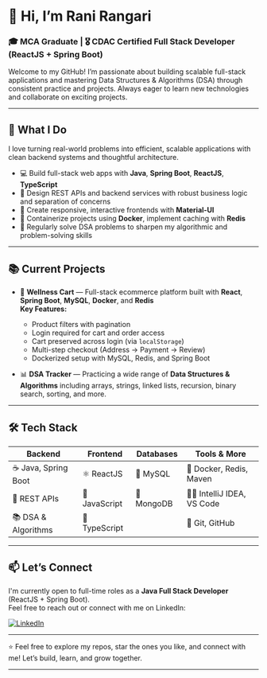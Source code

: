 # 👋 Hi, I’m Rani Rangari

### 🎓 MCA Graduate | 🎖️ CDAC Certified Full Stack Developer (ReactJS + Spring Boot) 

Welcome to my GitHub! I’m passionate about building scalable full-stack applications and mastering Data Structures & Algorithms (DSA) through consistent practice and projects. Always eager to learn new technologies and collaborate on exciting projects.

---

## 🚀 What I Do

I love turning real-world problems into efficient, scalable applications with clean backend systems and thoughtful architecture.

- 💻 Build full-stack web apps with **Java**, **Spring Boot**, **ReactJS**, **TypeScript**
- 🔧 Design REST APIs and backend services with robust business logic and separation of concerns  
- 📱 Create responsive, interactive frontends with **Material-UI**
- 🐳 Containerize projects using **Docker**, implement caching with **Redis**  
- 🧠 Regularly solve DSA problems to sharpen my algorithmic and problem-solving skills  

---

## 📚 Current Projects

- 🛒 **Wellness Cart** — Full-stack ecommerce platform built with **React**, **Spring Boot**, **MySQL**, **Docker**, and **Redis**  
  **Key Features:**
  - Product filters with pagination  
  - Login required for cart and order access  
  - Cart preserved across login (via `localStorage`)  
  - Multi-step checkout (Address → Payment → Review)  
  - Dockerized setup with MySQL, Redis, and Spring Boot

- 📊 **DSA Tracker** — Practicing a wide range of **Data Structures & Algorithms** including arrays, strings, linked lists, recursion, binary search, sorting, and more.  


 

---

## 🛠️ Tech Stack

| Backend              | Frontend             | Databases          | Tools & More              |
|----------------------|----------------------|--------------------|---------------------------|
| ☕ Java, Spring Boot  | ⚛️ ReactJS           | 🐬 MySQL           | 🐳 Docker, Redis, Maven   |
| 🔗 REST APIs          | 📜 JavaScript        | 🍃 MongoDB         | 🧑‍💻 IntelliJ IDEA, VS Code |
| 📚 DSA & Algorithms   | 📘 TypeScript        |                    | 🔧 Git, GitHub             |

---

## 📫 Let’s Connect

I'm currently open to full-time roles as a **Java Full Stack Developer** (ReactJS + Spring Boot).  
Feel free to reach out or connect with me on LinkedIn:

[![LinkedIn](https://img.shields.io/badge/LinkedIn-Rani_Rangari-blue?logo=linkedin)](https://www.linkedin.com/in/rani-rangari/)

---

⭐️ Feel free to explore my repos, star the ones you like, and connect with me! Let’s build, learn, and grow together.

---
